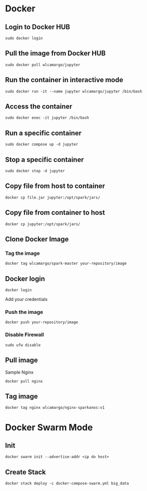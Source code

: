 # Docker

## Login to Docker HUB
```
sudo docker login
```

## Pull the image from Docker HUB
```
sudo docker pull wlcamargo/jupyter
```

## Run the container in interactive mode
```
sudo docker run -it --name jupyter wlcamargo/jupyter /bin/bash
```

## Access the container
```
sudo docker exec -it jupyter /bin/bash
```

## Run a specific container
```
sudo docker compose up -d jupyter
```

## Stop a specific container
```
sudo docker stop -d jupyter
```

## Copy file from host to container
```
docker cp file.jar jupyter:/opt/spark/jars/
```

## Copy file from container to host
```
docker cp jupyter:/opt/spark/jars/
```

## Clone Docker Image

### Tag the image
```
docker tag wlcamargo/spark-master your-repository/image
```

## Docker login
```
docker login
```

Add your credentials

### Push the image
```
docker push your-repository/image
```

### Disable Firewall
```
sudo ufw disable
```

## Pull image
Sample Nginx
```
docker pull nginx
```

## Tag image
```
docker tag nginx wlcamargo/nginx-sparkanos:v1
```

# Docker Swarm Mode
## Init 
```
docker swarm init --advertise-addr <ip do host>
```

## Create Stack
```
docker stack deploy -c docker-compose-swarm.yml big_data
```

